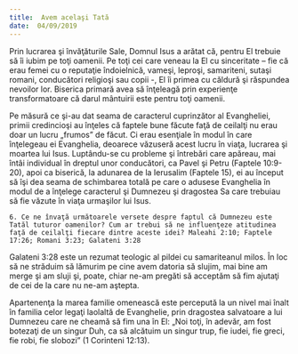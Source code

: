 ```yaml
---
title:  Avem acelaşi Tată
date:  04/09/2019
---
```


Prin lucrarea şi învăţăturile Sale, Domnul Isus a arătat că, pentru El trebuie să îi iubim pe toţi oamenii. Pe toţi cei care veneau la El cu sinceritate – fie că erau femei cu o reputaţie îndoielnică, vameşi, leproşi, samariteni, sutaşi romani, conducători religioşi sau copii -, El îi primea cu căldură şi răspundea nevoilor lor. Biserica primară avea să înţeleagă prin experienţe transformatoare că darul mântuirii este pentru toţi oamenii.

Pe măsură ce şi-au dat seama de caracterul cuprinzător al Evangheliei, primii credincioşi au înţeles că faptele bune făcute faţă de ceilalţi nu erau doar un lucru „frumos” de făcut. Ci erau esenţiale în modul în care înţelegeau ei Evanghelia, deoarece văzuseră acest lucru în viaţa, lucrarea şi moartea lui Isus. Luptându-se cu probleme şi întrebări care apăreau, mai întâi individual în dreptul unor conducători, ca Pavel şi Petru (Faptele 10:9-20), apoi ca biserică, la adunarea de la Ierusalim (Faptele 15), ei au început să îşi dea seama de schimbarea totală pe care o adusese Evanghelia în modul de a înţelege caracterul şi Dumnezeu şi dragostea Sa care trebuiau să fie văzute în viaţa urmaşilor lui Isus.

`6. Ce ne învaţă următoarele versete despre faptul că Dumnezeu este Tatăl tuturor oamenilor? Cum ar trebui să ne influenţeze atitudinea faţă de ceilalţi fiecare dintre aceste idei? Maleahi 2:10; Faptele 17:26; Romani 3:23; Galateni 3:28`

Galateni 3:28 este un rezumat teologic al pildei cu samariteanul milos. În loc să ne străduim să lămurim pe cine avem datoria să slujim, mai bine am merge şi am sluji şi, poate, chiar ne-am pregăti să acceptăm să fim ajutaţi de cei de la care nu ne-am aştepta.

Apartenenţa la marea familie omenească este percepută la un nivel mai înalt în familia celor legaţi laolaltă de Evanghelie, prin dragostea salvatoare a lui Dumnezeu care ne cheamă să fim una în El: „Noi toţi, în adevăr, am fost botezaţi de un singur Duh, ca să alcătuim un singur trup, fie iudei, fie greci, fie robi, fie slobozi” (1 Corinteni 12:13).